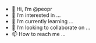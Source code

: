 - 👋 Hi, I’m @peopr
- 👀 I’m interested in ...
- 🌱 I’m currently learning ...
- 💞️ I’m looking to collaborate on ...
- 📫 How to reach me ...

<!---
peopr/peopr is a ✨ special ✨ repository because its `README.md` (this file) appears on your GitHub profile.
You can click the Preview link to take a look at your changes.
--->
